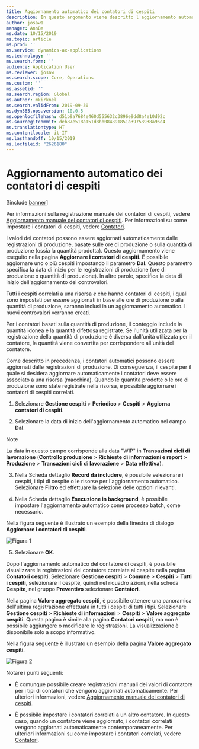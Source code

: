 ```yaml
---
title: Aggiornamento automatico dei contatori di cespiti
description: In questo argomento viene descritto l'aggiornamento automatico dei contatori di cespiti in Gestione cespiti
author: josaw1
manager: AnnBe
ms.date: 10/15/2019
ms.topic: article
ms.prod: ''
ms.service: dynamics-ax-applications
ms.technology: ''
ms.search.form: ''
audience: Application User
ms.reviewer: josaw
ms.search.scope: Core, Operations
ms.custom: ''
ms.assetid: ''
ms.search.region: Global
ms.author: mkirknel
ms.search.validFrom: 2019-09-30
ms.dyn365.ops.version: 10.0.5
ms.openlocfilehash: d51b9a7684e460d555632c3896e9dd8a4e10d92c
ms.sourcegitcommit: deb87e518a151d8bb084891851a39758938a96e4
ms.translationtype: HT
ms.contentlocale: it-IT
ms.lasthandoff: 10/15/2019
ms.locfileid: "2626180"
---
```

# <a name="automatic-update-of-asset-counters"></a>Aggiornamento automatico dei contatori di cespiti

[!include [banner](../../includes/banner.md)]

Per informazioni sulla registrazione manuale dei contatori di cespiti, vedere [Aggiornamento manuale dei contatori di cespiti](../work-orders/manual-update-of-asset-counters.md). Per informazioni su come impostare i contatori di cespiti, vedere [Contatori](../setup-for-objects/counters.md).

I valori dei contatori possono essere aggiornati automaticamente dalle registrazioni di produzione, basate sulle ore di produzione o sulla quantità di produzione (ossia la quantità prodotta). Questo aggiornamento viene eseguito nella pagina **Aggiornare i contatori di cespiti**. È possibile aggiornare uno o più cespiti impostando il parametro **Dal**. Questo parametro specifica la data di inizio per le registrazioni di produzione (ore di produzione o quantità di produzione). In altre parole, specifica la data di inizio dell'aggiornamento dei controvalori.

Tutti i cespiti correlati a una risorsa *e* che hanno contatori di cespiti, i quali sono impostati per essere aggiornati in base alle ore di produzione o alla quantità di produzione, saranno inclusi in un aggiornamento automatico. I nuovi controvalori verranno creati.

Per i contatori basati sulla quantità di produzione, il conteggio include la quantità idonea e la quantità difettosa registrate. Se l'unità utilizzata per la registrazione della quantità di produzione è diversa dall'unità utilizzata per il contatore, la quantità viene convertita per corrispondere all'unità del contatore.

Come descritto in precedenza, i contatori automatici possono essere aggiornati dalle registrazioni di produzione. Di conseguenza, il cespite per il quale si desidera aggiornare automaticamente i contatori deve essere associato a una risorsa (macchina). Quando le quantità prodotte o le ore di produzione sono state registrate nella risorsa, è possibile aggiornare i contatori di cespiti correlati.

1. Selezionare **Gestione cespiti** > **Periodico** > **Cespiti** > **Aggiorna contatori di cespiti**.

2. Selezionare la data di inizio dell'aggiornamento automatico nel campo **Dal**.

>[!NOTE]
>La data in questo campo corrisponde alla data "WIP" in **Transazioni cicli di lavorazione** (**Controllo produzione** > **Richieste di informazioni e report** > **Produzione** > **Transazioni cicli di lavorazione** > **Data effettiva**).

3. Nella Scheda dettaglio **Record da includere**, è possibile selezionare i cespiti, i tipi di cespite o le risorse per l'aggiornamento automatico. Selezionare **Filtro** ed effettuare la selezione delle opzioni rilevanti.

4. Nella Scheda dettaglio **Esecuzione in background**, è possibile impostare l'aggiornamento automatico come processo batch, come necessario.

Nella figura seguente è illustrato un esempio della finestra di dialogo **Aggiornare i contatori di cespiti**.

![Figura 1](media/12-work-orders.png)

5. Selezionare **OK**. 

Dopo l'aggiornamento automatico del contatore di cespiti, è possibile visualizzare le registrazioni del contatore correlate al cespite nella pagina **Contatori cespiti**. Selezionare **Gestione cespiti** > **Comune** > **Cespiti** > **Tutti i cespiti**, selezionare il cespite, quindi nel riquadro azioni, nella scheda **Cespite**, nel gruppo **Preventivo** selezionare **Contatori**.

Nella pagina **Valore aggregato cespiti**, è possibile ottenere una panoramica dell'ultima registrazione effettuata in tutti i cespiti di tutti i tipi. Selezionare **Gestione cespiti** > **Richieste di informazioni** > **Cespiti** > **Valore aggregato cespiti**. Questa pagina è simile alla pagina **Contatori cespiti**, ma non è possibile aggiungere o modificare le registrazioni. La visualizzazione è disponibile solo a scopo informativo.

Nella figura seguente è illustrato un esempio della pagina **Valore aggregato cespiti**.

![Figura 2](media/13-work-orders.png)

Notare i punti seguenti:

- È comunque possibile creare registrazioni manuali dei valori di contatore per i tipi di contatori che vengono aggiornati automaticamente. Per ulteriori informazioni, vedere [Aggiornamento manuale dei contatori di cespiti](../work-orders/manual-update-of-asset-counters.md).

- È possibile impostare i contatori correlati a un altro contatore. In questo caso, quando un contatore viene aggiornato, i contatori correlati vengono aggiornati automaticamente contemporaneamente. Per ulteriori informazioni su come impostare i contatori correlati, vedere [Contatori](../setup-for-objects/counters.md).

